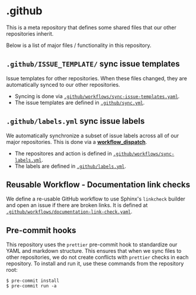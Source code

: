 # .github

This is a meta repository that defines some shared files that our other repositories inherit.

Below is a list of major files / functionality in this repository.

## `.github/ISSUE_TEMPLATE/` sync issue templates

Issue templates for other repositories. When these files changed, they are automatically synced to our other repositories.

- Syncing is done via [`.github/workflows/sync-issue-templates.yaml`](.github/workflows/sync-issue-templates.yaml).
- The issue templates are defined in [`.github/sync.yml`](.github/sync.yml).

## `.github/labels.yml` sync issue labels

We automatically synchronize a subset of issue labels across all of our major repositories.
This is done via a [**workflow_dispatch**](https://github.blog/changelog/2021-11-10-github-actions-input-types-for-manual-workflows/).

- The repositores and action is defined in [`.github/workflows/sync-labels.yml`](.github/workflows/sync-labels.yml).
- The labels are defined in [`.github/labels.yml`](.github/labels.yml).

## Reusable Workflow - Documentation link checks

We define a re-usable GitHub workflow to use Sphinx's `linkcheck` builder and open an issue if there are broken links. It is defined at [`.github/workflows/documentation-link-check.yaml`](.github/workflows/documentation-link-check.yaml).

## Pre-commit hooks

This repository uses the `prettier` pre-commit hook to standardize our YAML and markdown structure.
This ensures that when we sync files to other repositories, we do not create conflicts with `prettier` checks in each repository.
To install and run it, use these commands from the repository root:

```console
$ pre-commit install
$ pre-commit run -a
```
